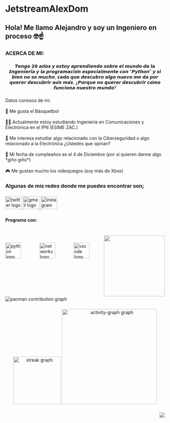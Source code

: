 # JetstreamAlexDom
<h2 align="left">Hola! Me llamo Alejandro y soy un Ingeniero en proceso 🤓☝️</h2>

###

<h3 align="left">ACERCA DE MI:</h3>

###

<p align="center">𝙏𝙚𝙣𝙜𝙤 𝟮𝟬 𝙖𝙣̃𝙤𝙨 𝙮 𝙚𝙨𝙩𝙤𝙮 𝙖𝙥𝙧𝙚𝙣𝙙𝙞𝙚𝙣𝙙𝙤 𝙨𝙤𝙗𝙧𝙚 𝙚𝙡 𝙢𝙪𝙣𝙙𝙤 𝙙𝙚 𝙡𝙖 𝙄𝙣𝙜𝙚𝙣𝙞𝙚𝙧𝙞́𝙖 𝙮 𝙡𝙖 𝙥𝙧𝙤𝙜𝙧𝙖𝙢𝙖𝙘𝙞𝙤́𝙣 𝙚𝙨𝙥𝙚𝙘𝙞𝙖𝙡𝙢𝙚𝙣𝙩𝙚 𝙘𝙤𝙣 "𝙋𝙮𝙩𝙝𝙤𝙣" 𝙮 𝙨𝙞 𝙗𝙞𝙚𝙣 𝙣𝙤 𝙨𝙚 𝙢𝙪𝙘𝙝𝙤, 𝙘𝙖𝙙𝙖 𝙦𝙪𝙚 𝙙𝙚𝙨𝙘𝙪𝙗𝙧𝙤 𝙖𝙡𝙜𝙤 𝙣𝙪𝙚𝙫𝙤 𝙢𝙚 𝙙𝙖 𝙥𝙤𝙧 𝙦𝙪𝙚𝙧𝙚𝙧 𝙙𝙚𝙨𝙘𝙪𝙗𝙧𝙞𝙧 𝙖𝙪́𝙣 𝙢𝙖́𝙨. ¿𝙋𝙤𝙧𝙦𝙪𝙚 𝙣𝙤 𝙦𝙪𝙚𝙧𝙚𝙧 𝙙𝙚𝙨𝙘𝙪𝙗𝙧𝙞𝙧 𝙘𝙤́𝙢𝙤 𝙛𝙪𝙣𝙘𝙞𝙤𝙣𝙖 𝙣𝙪𝙚𝙨𝙩𝙧𝙤 𝙢𝙪𝙣𝙙𝙤?</p>

###

<p align="left">Datos curiosos de mi: <br><br>🏀 Me gusta el Básquetbol<br><br>🧑‍💻 Actualmente estoy estudiando Ingeniería en Comunicaciones y Electrónica en el IPN (ESIME ZAC.)<br> <br>👾 Me interesa estudiar algo relacionado con la Ciberseguridad o algo relacionado a la Electrónica ¿Ustedes que opinan?  <br><br>📅 Mi fecha de cumpleaños es el 4 de Diciembre  (por si quieren darme algo *giño giño*)<br><br>🎮 Me gustan mucho los videojuegos (soy más de Xbox)</p>

###

<h3 align="left">Algunas de mis redes donde me puedes encontrar son;</h3>

###

<div align="left">
  <a href="https://x.com/AleVentress?t=R4-6iMTebDuye7KoA4SL1w&s=09" target="_blank">
    <img src="https://raw.githubusercontent.com/maurodesouza/profile-readme-generator/master/src/assets/icons/social/twitter/default.svg" width="52" height="40" alt="twitter logo"  />
  </a>
  <a href="jetstreamalex19@gmail.com" target="_blank">
    <img src="https://raw.githubusercontent.com/maurodesouza/profile-readme-generator/master/src/assets/icons/social/gmail/default.svg" width="52" height="40" alt="gmail logo"  />
  </a>
  <a href="https://www.instagram.com/alejandro.ventress?igsh=ZHI2cWU3dWtlMTM3" target="_blank">
    <img src="https://raw.githubusercontent.com/maurodesouza/profile-readme-generator/master/src/assets/icons/social/instagram/default.svg" width="52" height="40" alt="instagram logo"  />
  </a>
</div>

###

<h4 align="left">Programo con:</h4>

###

<br clear="both">

<img align="right" height="192" src="https://1.bp.blogspot.com/-6AYOlKIRAns/WYiZ8lGfICI/AAAAAAAABTk/c6fzq1mX274z6P6eqE8oYipgTSllHeJ4ACLcBGAs/s1600/programando.gif"  />

###

<div align="left">
  <img src="https://cdn.jsdelivr.net/gh/devicons/devicon/icons/python/python-original-wordmark.svg" height="50" alt="python logo"  />
  <img width="50" />
  <img src="https://cdn.jsdelivr.net/gh/devicons/devicon/icons/networkx/networkx-original.svg" height="50" alt="networkx logo"  />
  <img width="50" />
  <img src="https://skillicons.dev/icons?i=vscode" height="50" alt="vscode logo"  />
</div>

###

<br clear="both">

<picture>
  <source media="(prefers-color-scheme: dark)" srcset="https://raw.githubusercontent.com/JetstreamAlexDom/JetstreamAlexDom/output/pacman-contribution-graph-dark.svg">
  <source media="(prefers-color-scheme: light)" srcset="https://raw.githubusercontent.com/JetstreamAlexDom/JetstreamAlexDom/output/pacman-contribution-graph.svg">
  <img alt="pacman contribution graph" src="https://raw.githubusercontent.com/JetstreamAlexDom/JetstreamAlexDom/output/pacman-contribution-graph.svg">
</picture>

###

<div align="center">
  <img src="https://streak-stats.demolab.com?user=JetstreamAlexDom&locale=en&mode=daily&theme=dracula&hide_border=false&border_radius=5&order=3" height="150" alt="streak graph"  />
  <img src="https://github-readme-activity-graph.vercel.app/graph?username=JetstreamAlexDom&radius=16&theme=react&area=true&order=5" height="300" alt="activity-graph graph"  />
</div>

###

<img align="right" src="https://profile-counter.glitch.me/JetstreamAlexDom/count.svg?"  />

###
